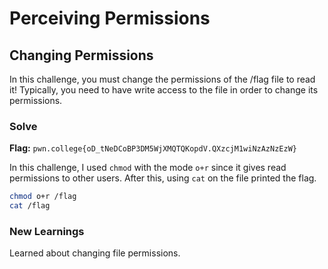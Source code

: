 # Perceiving Permissions

## Changing Permissions
In this challenge, you must change the permissions of the /flag file to read it! Typically, you need to have write access to the file in order to change its permissions.

### Solve
**Flag:** `pwn.college{oD_tNeDCoBP3DM5WjXMQTQKopdV.QXzcjM1wiNzAzNzEzW}`

In this challenge, I used ```chmod``` with the mode ```o+r``` since it gives read permissions to other users. After this, using ```cat``` on the file printed the flag.

```bash
chmod o+r /flag
cat /flag
```

### New Learnings
Learned about changing file permissions.
